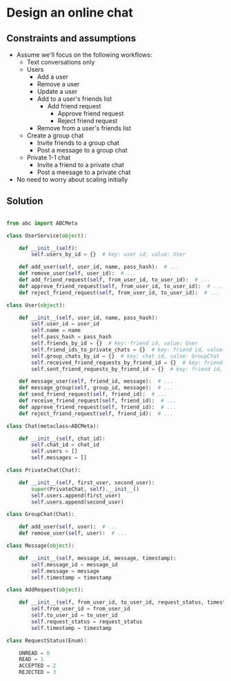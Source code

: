 # Design an online chat

Constraints and assumptions
---------------------------

-   Assume we'll focus on the following workflows:
    -   Text conversations only
    -   Users
        -   Add a user
        -   Remove a user
        -   Update a user
        -   Add to a user's friends list
            -   Add friend request
                -   Approve friend request
                -   Reject friend request
        -   Remove from a user's friends list
    -   Create a group chat
        -   Invite friends to a group chat
        -   Post a message to a group chat
    -   Private 1-1 chat
        -   Invite a friend to a private chat
        -   Post a meesage to a private chat
-   No need to worry about scaling initially

Solution
--------
```python

from abc import ABCMeta

class UserService(object):

    def __init__(self):
        self.users_by_id = {}  # key: user id, value: User

    def add_user(self, user_id, name, pass_hash):  # ...
    def remove_user(self, user_id):  # ...
    def add_friend_request(self, from_user_id, to_user_id):  # ...
    def approve_friend_request(self, from_user_id, to_user_id):  # ...
    def reject_friend_request(self, from_user_id, to_user_id):  # ...

class User(object):

    def __init__(self, user_id, name, pass_hash):
        self.user_id = user_id
        self.name = name
        self.pass_hash = pass_hash
        self.friends_by_id = {}  # key: friend id, value: User
        self.friend_ids_to_private_chats = {}  # key: friend id, value: private chats
        self.group_chats_by_id = {}  # key: chat id, value: GroupChat
        self.received_friend_requests_by_friend_id = {}  # key: friend id, value: AddRequest
        self.sent_friend_requests_by_friend_id = {}  # key: friend id, value: AddRequest

    def message_user(self, friend_id, message):  # ...
    def message_group(self, group_id, message):  # ...
    def send_friend_request(self, friend_id):  # ...
    def receive_friend_request(self, friend_id):  # ...
    def approve_friend_request(self, friend_id):  # ...
    def reject_friend_request(self, friend_id):  # ...

class Chat(metaclass=ABCMeta):

    def __init__(self, chat_id):
        self.chat_id = chat_id
        self.users = []
        self.messages = []

class PrivateChat(Chat):

    def __init__(self, first_user, second_user):
        super(PrivateChat, self).__init__()
        self.users.append(first_user)
        self.users.append(second_user)

class GroupChat(Chat):

    def add_user(self, user):  # ...
    def remove_user(self, user):  # ...

class Message(object):

    def __init__(self, message_id, message, timestamp):
        self.message_id = message_id
        self.message = message
        self.timestamp = timestamp

class AddRequest(object):

    def __init__(self, from_user_id, to_user_id, request_status, timestamp):
        self.from_user_id = from_user_id
        self.to_user_id = to_user_id
        self.request_status = request_status
        self.timestamp = timestamp

class RequestStatus(Enum):

    UNREAD = 0
    READ = 1
    ACCEPTED = 2
    REJECTED = 3

```